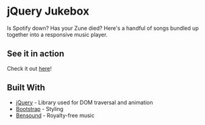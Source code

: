 # jQuery Jukebox

Is Spotify down? Has your Zune died? Here's a handful of songs bundled up together into a responsive music player.

## See it in action

Check it out [here](https://throw22.github.io/jQuery-Jukebox/)!

## Built With

* [jQuery](https://jquery.com/) - Library used for DOM traversal and animation
* [Bootstrap](http://getbootstrap.com/) - Styling
* [Bensound](http://www.bensound.com/) - Royalty-free music
